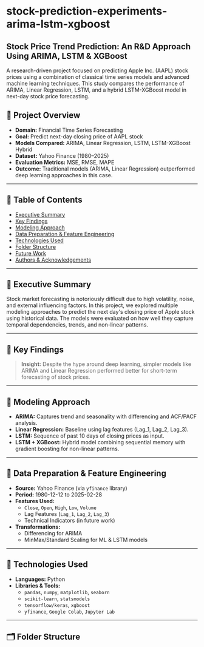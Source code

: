 # stock-prediction-experiments-arima-lstm-xgboost

## Stock Price Trend Prediction: An R&D Approach Using ARIMA, LSTM & XGBoost

A research-driven project focused on predicting Apple Inc. (AAPL) stock prices using a combination of classical time series models and advanced machine learning techniques. This study compares the performance of ARIMA, Linear Regression, LSTM, and a hybrid LSTM-XGBoost model in next-day stock price forecasting.

## 📌 Project Overview

- **Domain:** Financial Time Series Forecasting  
- **Goal:** Predict next-day closing price of AAPL stock  
- **Models Compared:** ARIMA, Linear Regression, LSTM, LSTM-XGBoost Hybrid  
- **Dataset:** Yahoo Finance (1980–2025)  
- **Evaluation Metrics:** MSE, RMSE, MAPE  
- **Outcome:** Traditional models (ARIMA, Linear Regression) outperformed deep learning approaches in this case.

---

## 📌 Table of Contents

- [Executive Summary](#executive-summary)
- [Key Findings](#key-findings)
- [Modeling Approach](#modeling-approach)
- [Data Preparation & Feature Engineering](#data-preparation--feature-engineering)
- [Technologies Used](#technologies-used)
- [Folder Structure](#folder-structure)
- [Future Work](#future-work)
- [Authors & Acknowledgements](#authors--acknowledgements)

---

## 📌 Executive Summary

Stock market forecasting is notoriously difficult due to high volatility, noise, and external influencing factors. In this project, we explored multiple modeling approaches to predict the next day's closing price of Apple stock using historical data. The models were evaluated on how well they capture temporal dependencies, trends, and non-linear patterns.

---

## 📌 Key Findings

> **Insight:** Despite the hype around deep learning, simpler models like ARIMA and Linear Regression performed better for short-term forecasting of stock prices.

---

## 📌 Modeling Approach

- **ARIMA:** Captures trend and seasonality with differencing and ACF/PACF analysis.
- **Linear Regression:** Baseline using lag features (Lag_1, Lag_2, Lag_3).
- **LSTM:** Sequence of past 10 days of closing prices as input.
- **LSTM + XGBoost:** Hybrid model combining sequential memory with gradient boosting for non-linear patterns.

---

## 📌 Data Preparation & Feature Engineering

- **Source:** Yahoo Finance (via `yfinance` library)
- **Period:** 1980-12-12 to 2025-02-28
- **Features Used:**
  - `Close`, `Open`, `High`, `Low`, `Volume`
  - Lag Features (`Lag_1`, `Lag_2`, `Lag_3`)
  - Technical Indicators (in future work)
- **Transformations:**
  - Differencing for ARIMA
  - MinMax/Standard Scaling for ML & LSTM models

---

## 📌 Technologies Used

- **Languages:** Python
- **Libraries & Tools:**
  - `pandas`, `numpy`, `matplotlib`, `seaborn`
  - `scikit-learn`, `statsmodels`
  - `tensorflow/keras`, `xgboost`
  - `yfinance`, `Google Colab`, `Jupyter Lab`

---

## 🗂️ Folder Structure

